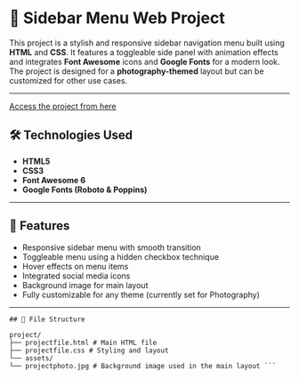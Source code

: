 # 📸 Sidebar Menu Web Project

This project is a stylish and responsive sidebar navigation menu built using **HTML** and **CSS**. It features a toggleable side panel with animation effects and integrates **Font Awesome** icons and **Google Fonts** for a modern look. The project is designed for a **photography-themed** layout but can be customized for other use cases.

---
[Access the project from here](https://ashish-navale.github.io/sidebar-menu/)  

## 🛠️ Technologies Used

- **HTML5**
- **CSS3**
- **Font Awesome 6**
- **Google Fonts (Roboto & Poppins)**

---

## 🌟 Features

- Responsive sidebar menu with smooth transition  
- Toggleable menu using a hidden checkbox technique  
- Hover effects on menu items  
- Integrated social media icons  
- Background image for main layout  
- Fully customizable for any theme (currently set for Photography)

---
```
## 🔧 File Structure

project/
├── projectfile.html # Main HTML file
├── projectfile.css # Styling and layout
└── assets/
└── projectphoto.jpg # Background image used in the main layout ```
